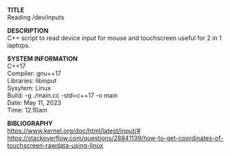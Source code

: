 **TITLE**                                   \
Reading /dev/inputs

**DESCRIPTION**                             \
C++ script to read device input for mouse and touchscreen useful for 2 in 1 laptops.

**SYSTEM INFORMATION**                      \
 C++17                                      \
 Compiler: gnu++17                          \
 Libraries: libinput                        \
 Sysytem: Linux                             \
 Build: -g ./main.cc -std=c++17 -o main     \
 Date: May 11, 2023                         \
 Time: 12.10am

 **BIBLIOGRAPHY**                                   \
 https://www.kernel.org/doc/html/latest/input/#     \
 https://stackoverflow.com/questions/28841139/how-to-get-coordinates-of-touchscreen-rawdata-using-linux

